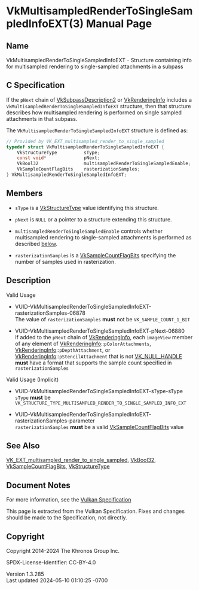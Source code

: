 # VkMultisampledRenderToSingleSampledInfoEXT(3) Manual Page

## Name

VkMultisampledRenderToSingleSampledInfoEXT - Structure containing info
for multisampled rendering to single-sampled attachments in a subpass



## <a href="#_c_specification" class="anchor"></a>C Specification

If the `pNext` chain of
[VkSubpassDescription2](https://registry.khronos.org/vulkan/specs/1.3-extensions/man/html/VkSubpassDescription2.html) or
[VkRenderingInfo](https://registry.khronos.org/vulkan/specs/1.3-extensions/man/html/VkRenderingInfo.html) includes a
`VkMultisampledRenderToSingleSampledInfoEXT` structure, then that
structure describes how multisampled rendering is performed on single
sampled attachments in that subpass.

The `VkMultisampledRenderToSingleSampledInfoEXT` structure is defined
as:

``` c
// Provided by VK_EXT_multisampled_render_to_single_sampled
typedef struct VkMultisampledRenderToSingleSampledInfoEXT {
    VkStructureType          sType;
    const void*              pNext;
    VkBool32                 multisampledRenderToSingleSampledEnable;
    VkSampleCountFlagBits    rasterizationSamples;
} VkMultisampledRenderToSingleSampledInfoEXT;
```

## <a href="#_members" class="anchor"></a>Members

- `sType` is a [VkStructureType](https://registry.khronos.org/vulkan/specs/1.3-extensions/man/html/VkStructureType.html) value identifying
  this structure.

- `pNext` is `NULL` or a pointer to a structure extending this
  structure.

- `multisampledRenderToSingleSampledEnable` controls whether
  multisampled rendering to single-sampled attachments is performed as
  described <a
  href="https://registry.khronos.org/vulkan/specs/1.3-extensions/html/vkspec.html#multisampled-render-to-single-sampled"
  target="_blank" rel="noopener">below</a>.

- `rasterizationSamples` is a
  [VkSampleCountFlagBits](https://registry.khronos.org/vulkan/specs/1.3-extensions/man/html/VkSampleCountFlagBits.html) specifying the
  number of samples used in rasterization.

## <a href="#_description" class="anchor"></a>Description

Valid Usage

- <a
  href="#VUID-VkMultisampledRenderToSingleSampledInfoEXT-rasterizationSamples-06878"
  id="VUID-VkMultisampledRenderToSingleSampledInfoEXT-rasterizationSamples-06878"></a>
  VUID-VkMultisampledRenderToSingleSampledInfoEXT-rasterizationSamples-06878  
  The value of `rasterizationSamples` **must** not be
  `VK_SAMPLE_COUNT_1_BIT`

- <a href="#VUID-VkMultisampledRenderToSingleSampledInfoEXT-pNext-06880"
  id="VUID-VkMultisampledRenderToSingleSampledInfoEXT-pNext-06880"></a>
  VUID-VkMultisampledRenderToSingleSampledInfoEXT-pNext-06880  
  If added to the `pNext` chain of
  [VkRenderingInfo](https://registry.khronos.org/vulkan/specs/1.3-extensions/man/html/VkRenderingInfo.html), each `imageView` member of
  any element of
  [VkRenderingInfo](https://registry.khronos.org/vulkan/specs/1.3-extensions/man/html/VkRenderingInfo.html)::`pColorAttachments`,
  [VkRenderingInfo](https://registry.khronos.org/vulkan/specs/1.3-extensions/man/html/VkRenderingInfo.html)::`pDepthAttachment`, or
  [VkRenderingInfo](https://registry.khronos.org/vulkan/specs/1.3-extensions/man/html/VkRenderingInfo.html)::`pStencilAttachment` that is
  not [VK_NULL_HANDLE](https://registry.khronos.org/vulkan/specs/1.3-extensions/man/html/VK_NULL_HANDLE.html) **must** have a format that
  supports the sample count specified in `rasterizationSamples`

Valid Usage (Implicit)

- <a href="#VUID-VkMultisampledRenderToSingleSampledInfoEXT-sType-sType"
  id="VUID-VkMultisampledRenderToSingleSampledInfoEXT-sType-sType"></a>
  VUID-VkMultisampledRenderToSingleSampledInfoEXT-sType-sType  
  `sType` **must** be
  `VK_STRUCTURE_TYPE_MULTISAMPLED_RENDER_TO_SINGLE_SAMPLED_INFO_EXT`

- <a
  href="#VUID-VkMultisampledRenderToSingleSampledInfoEXT-rasterizationSamples-parameter"
  id="VUID-VkMultisampledRenderToSingleSampledInfoEXT-rasterizationSamples-parameter"></a>
  VUID-VkMultisampledRenderToSingleSampledInfoEXT-rasterizationSamples-parameter  
  `rasterizationSamples` **must** be a valid
  [VkSampleCountFlagBits](https://registry.khronos.org/vulkan/specs/1.3-extensions/man/html/VkSampleCountFlagBits.html) value

## <a href="#_see_also" class="anchor"></a>See Also

[VK_EXT_multisampled_render_to_single_sampled](https://registry.khronos.org/vulkan/specs/1.3-extensions/man/html/VK_EXT_multisampled_render_to_single_sampled.html),
[VkBool32](https://registry.khronos.org/vulkan/specs/1.3-extensions/man/html/VkBool32.html),
[VkSampleCountFlagBits](https://registry.khronos.org/vulkan/specs/1.3-extensions/man/html/VkSampleCountFlagBits.html),
[VkStructureType](https://registry.khronos.org/vulkan/specs/1.3-extensions/man/html/VkStructureType.html)

## <a href="#_document_notes" class="anchor"></a>Document Notes

For more information, see the <a
href="https://registry.khronos.org/vulkan/specs/1.3-extensions/html/vkspec.html#VkMultisampledRenderToSingleSampledInfoEXT"
target="_blank" rel="noopener">Vulkan Specification</a>

This page is extracted from the Vulkan Specification. Fixes and changes
should be made to the Specification, not directly.

## <a href="#_copyright" class="anchor"></a>Copyright

Copyright 2014-2024 The Khronos Group Inc.

SPDX-License-Identifier: CC-BY-4.0

Version 1.3.285  
Last updated 2024-05-10 01:10:25 -0700
